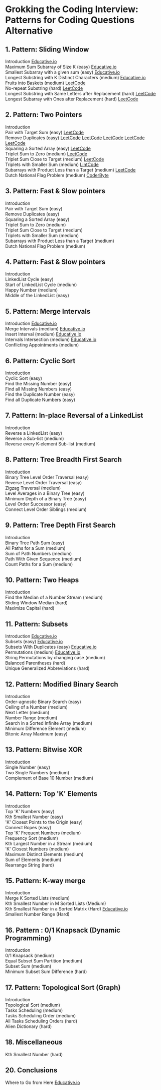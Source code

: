 # Grokking the Coding Interview: Patterns for Coding Questions Alternative #

## 1. Pattern: Sliding Window ##  
Introduction [Educative.io](https://www.educative.io/courses/grokking-the-coding-interview/7D5NNZWQ8Wr)  
Maximum Sum Subarray of Size K (easy) [Educative.io](https://www.educative.io/courses/grokking-the-coding-interview/JPKr0kqLGNP)  
Smallest Subarray with a given sum (easy) [Educative.io](https://www.educative.io/courses/grokking-the-coding-interview/7XMlMEQPnnQ)  
Longest Substring with K Distinct Characters (medium) [Educative.io](https://www.educative.io/courses/grokking-the-coding-interview/YQQwQMWLx80)  
Fruits into Baskets (medium) [LeetCode](https://leetcode.com/problems/fruit-into-baskets/)  
No-repeat Substring (hard) [LeetCode](https://leetcode.com/problems/longest-substring-without-repeating-characters/) <br/>
Longest Substring with Same Letters after Replacement (hard) [LeetCode](https://leetcode.com/problems/longest-repeating-character-replacement/)  
Longest Subarray with Ones after Replacement (hard) [LeetCode](https://leetcode.com/problems/max-consecutive-ones-iii/)  


## 2. Pattern: Two Pointers ##  
Introduction  
Pair with Target Sum (easy) [LeetCode](https://leetcode.com/problems/two-sum/)  
Remove Duplicates (easy) [LeetCode](https://leetcode.com/problems/remove-duplicates-from-sorted-list/) [LeetCode](https://leetcode.com/problems/remove-duplicates-from-sorted-list-ii/) [LeetCode](https://leetcode.com/problems/remove-duplicates-from-sorted-array-ii/) [LeetCode](https://leetcode.com/problems/find-the-duplicate-number/) [LeetCode](https://leetcode.com/problems/duplicate-zeros/)    
Squaring a Sorted Array (easy) [LeetCode](https://leetcode.com/problems/squares-of-a-sorted-array/)  
Triplet Sum to Zero (medium) [LeetCode](https://leetcode.com/problems/3sum/)  
Triplet Sum Close to Target (medium) [LeetCode](https://leetcode.com/problems/3sum-closest/)    
Triplets with Smaller Sum (medium) [LintCode](https://www.lintcode.com/problem/3sum-smaller/description)  
Subarrays with Product Less than a Target (medium) [LeetCode](https://leetcode.com/problems/subarray-product-less-than-k/)  
Dutch National Flag Problem (medium) [CoderByte](https://coderbyte.com/algorithm/dutch-national-flag-sorting-problem)  

## 3. Pattern: Fast & Slow pointers ##  
Introduction  
Pair with Target Sum (easy)  
Remove Duplicates (easy)  
Squaring a Sorted Array (easy)  
Triplet Sum to Zero (medium)  
Triplet Sum Close to Target (medium)  
Triplets with Smaller Sum (medium)  
Subarrays with Product Less than a Target (medium)  
Dutch National Flag Problem (medium)  

## 4. Pattern: Fast & Slow pointers ##  
Introduction  
LinkedList Cycle (easy)  
Start of LinkedList Cycle (medium)  
Happy Number (medium)  
Middle of the LinkedList (easy)  

## 5. Pattern: Merge Intervals ##  
Introduction [Educative.io](https://www.educative.io/courses/grokking-the-coding-interview/3YVYvogqXpA)  
Merge Intervals (medium) [Educative.io](https://www.educative.io/courses/grokking-the-coding-interview/3jyVPKRA8yx)  
Insert Interval (medium) [Educative.io](https://www.educative.io/courses/grokking-the-coding-interview/3jKlyNMJPEM)  
Intervals Intersection (medium) [Educative.io](https://www.educative.io/courses/grokking-the-coding-interview/JExVVqRAN9D)  
Conflicting Appointments (medium)  

## 6. Pattern: Cyclic Sort ##  
Introduction  
Cyclic Sort (easy)  
Find the Missing Number (easy)  
Find all Missing Numbers (easy)  
Find the Duplicate Number (easy)  
Find all Duplicate Numbers (easy)  

## 7. Pattern: In-place Reversal of a LinkedList ##  
Introduction <br/>
Reverse a LinkedList (easy)<br/>
Reverse a Sub-list (medium)<br/>
Reverse every K-element Sub-list (medium)<br/>

## 8. Pattern: Tree Breadth First Search <br/>
Introduction<br/>
Binary Tree Level Order Traversal (easy)<br/>
Reverse Level Order Traversal (easy)<br/>
Zigzag Traversal (medium)<br/>
Level Averages in a Binary Tree (easy)<br/>
Minimum Depth of a Binary Tree (easy)<br/>
Level Order Successor (easy)<br/>
Connect Level Order Siblings (medium)<br/>

## 9. Pattern: Tree Depth First Search <br/>
Introduction<br/>
Binary Tree Path Sum (easy)<br/>
All Paths for a Sum (medium)<br/>
Sum of Path Numbers (medium)<br/>
Path With Given Sequence (medium)<br/>
Count Paths for a Sum (medium)<br/>


## 10. Pattern: Two Heaps <br/>
Introduction<br/>
Find the Median of a Number Stream (medium)<br/>
Sliding Window Median (hard)<br/>
Maximize Capital (hard)<br/>

## 11. Pattern: Subsets <br/>
Introduction [Educative.io](https://www.educative.io/courses/grokking-the-coding-interview/R87WmWYrELz)<br/>
Subsets (easy) [Educative.io](https://www.educative.io/courses/grokking-the-coding-interview/gx2OqlvEnWG)<br/>
Subsets With Duplicates (easy) [Educative.io](https://www.educative.io/courses/grokking-the-coding-interview/7npk3V3JQNr)<br/>
Permutations (medium) [Educative.io](https://www.educative.io/courses/grokking-the-coding-interview/B8R83jyN3KY)<br/>
String Permutations by changing case (medium)<br/>
Balanced Parentheses (hard)<br/>
Unique Generalized Abbreviations (hard)<br/>

## 12. Pattern: Modified Binary Search <br/>
Introduction<br/>
Order-agnostic Binary Search (easy)<br/>
Ceiling of a Number (medium)<br/>
Next Letter (medium)<br/>
Number Range (medium)<br/>
Search in a Sorted Infinite Array (medium)<br/>
Minimum Difference Element (medium)<br/>
Bitonic Array Maximum (easy)<br/>

## 13. Pattern: Bitwise XOR <br/>
Introduction<br/>
Single Number (easy)<br/>
Two Single Numbers (medium)<br/>
Complement of Base 10 Number (medium)<br/>

## 14. Pattern: Top 'K' Elements <br/>
Introduction<br/>
Top 'K' Numbers (easy)<br/>
Kth Smallest Number (easy)<br/>
'K' Closest Points to the Origin (easy)<br/>
Connect Ropes (easy)<br/>
Top 'K' Frequent Numbers (medium)<br/>
Frequency Sort (medium)<br/>
Kth Largest Number in a Stream (medium)<br/>
'K' Closest Numbers (medium)<br/>
Maximum Distinct Elements (medium)<br/>
Sum of Elements (medium)<br/>
Rearrange String (hard)<br/>

## 15. Pattern: K-way merge <br/>
Introduction<br/>
Merge K Sorted Lists (medium)<br/>
Kth Smallest Number in M Sorted Lists (Medium)<br/>
Kth Smallest Number in a Sorted Matrix (Hard) [Educative.io](https://www.educative.io/courses/grokking-the-coding-interview/x1NJVYKNvqz)<br/>
Smallest Number Range (Hard)<br/>

## 16. Pattern : 0/1 Knapsack (Dynamic Programming) <br/>
Introduction<br/>
0/1 Knapsack (medium)<br/>
Equal Subset Sum Partition (medium)<br/>
Subset Sum (medium)<br/>
Minimum Subset Sum Difference (hard)<br/>

## 17. Pattern: Topological Sort (Graph) <br/>
Introduction<br/>
Topological Sort (medium)<br/>
Tasks Scheduling (medium)<br/>
Tasks Scheduling Order (medium)<br/>
All Tasks Scheduling Orders (hard)<br/>
Alien Dictionary (hard)<br/>

## 18. Miscellaneous <br/>
Kth Smallest Number (hard)<br/>

## 20. Conclusions <br/>
Where to Go from Here [Educative.io](https://www.educative.io/courses/grokking-the-coding-interview/gx3j14p5Y3Y)
